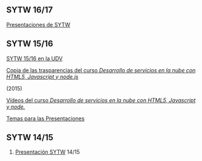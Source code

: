 ## SYTW 16/17

[Presentaciones de SYTW](https://casianorodriguezleon.gitbooks.io/presentaciones-de-sytw-2016-2017/content/)

## SYTW 15/16

[SYTW 15/16 en la UDV](https://campusvirtual.ull.es/1516/course/view.php?id=187)

[Copia de las trasparencias del curso *Desarrollo de servicios en la nube con HTML5, Javascript y node.js*](https://github.com/crguezl/miriada-upm-dsnh5jsnode/tree/master/traspas)

(2015)

[Vídeos del curso *Desarrollo de servicios en la nube con HTML5, Javascript y node.*](https://github.com/crguezl/miriada-upm-dsnh5jsnode)

[Temas para las Presentaciones](presentaciones.md)

## SYTW 14/15

1.  [Presentación SYTW](http://crguezl.github.io/stw1415programa/sytw/sytw.html) 14/15

